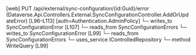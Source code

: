 [web] PUT /api/external/sync-configuration/{id:Guid}/error  (Dataverse.Api.Controllers.External.SyncConfigurationController.AddOrUpdateError)  [L96–L113] [auth=Authentication.AdminPolicy]
  └─ writes_to SyncConfigurationError [L107]
    └─ reads_from SyncConfigurationErrors
  └─ writes_to SyncConfigurationError [L99]
    └─ reads_from SyncConfigurationErrors
  └─ uses_service IControlledRepository<SyncConfigurationError>
    └─ method WriteQuery [L99]

